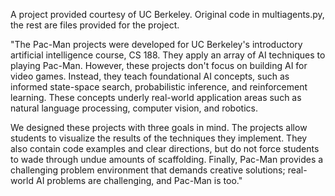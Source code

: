 A project provided courtesy of UC Berkeley. Original code in multiagents.py, the rest are files provided for the project. 

"The Pac-Man projects were developed for UC Berkeley's introductory artificial intelligence course, CS 188. They apply an array of AI techniques to playing Pac-Man. However, these projects don't focus on building AI for video games. Instead, they teach foundational AI concepts, such as informed state-space search, probabilistic inference, and reinforcement learning. These concepts underly real-world application areas such as natural language processing, computer vision, and robotics.

We designed these projects with three goals in mind. The projects allow students to visualize the results of the techniques they implement. They also contain code examples and clear directions, but do not force students to wade through undue amounts of scaffolding. Finally, Pac-Man provides a challenging problem environment that demands creative solutions; real-world AI problems are challenging, and Pac-Man is too."